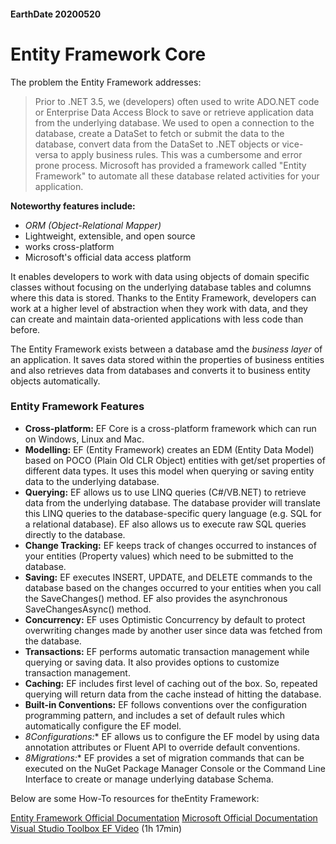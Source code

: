 #### EarthDate 20200520
# Entity Framework Core
The problem the Entity Framework addresses:
>Prior to .NET 3.5, we (developers) often used to write ADO.NET code or Enterprise Data Access Block to save or retrieve application data from the underlying database. We used to open a connection to the database, create a DataSet to fetch or submit the data to the database, convert data from the DataSet to .NET objects or vice-versa to apply business rules. This was a cumbersome and error prone process. Microsoft has provided a framework called "Entity Framework" to automate all these database related activities for your application.

**Noteworthy features include:**
- *ORM (Object-Relational Mapper)*
- Lightweight, extensible, and open source
- works cross-platform
- Microsoft's official data access platform

It enables developers to work with data using objects of domain specific classes without focusing on the underlying database tables and columns where this data is stored. Thanks to the Entity Framework, developers can work at a higher level of abstraction when they work with data, and they can create and maintain data-oriented applications with less code than before.

The Entity Framework exists between a database amd the *business layer* of an application. It saves data stored within the properties of business entities and also retrieves data from databases and converts it to business entity objects automatically.

### Entity Framework Features
- **Cross-platform:** EF Core is a cross-platform framework which can run on Windows, Linux and Mac.
- **Modelling:** EF (Entity Framework) creates an EDM (Entity Data Model) based on POCO (Plain Old CLR Object) entities with get/set properties of different data types. It uses this model when querying or saving entity data to the underlying database.
- **Querying:** EF allows us to use LINQ queries (C#/VB.NET) to retrieve data from the underlying database. The database provider will translate this LINQ queries to the database-specific query language (e.g. SQL for a relational database). EF also allows us to execute raw SQL queries directly to the database.
- **Change Tracking:** EF keeps track of changes occurred to instances of your entities (Property values) which need to be submitted to the database.
- **Saving:** EF executes INSERT, UPDATE, and DELETE commands to the database based on the changes occurred to your entities when you call the SaveChanges() method. EF also provides the asynchronous SaveChangesAsync() method.
- **Concurrency:** EF uses Optimistic Concurrency by default to protect overwriting changes made by another user since data was fetched from the database.
- **Transactions:** EF performs automatic transaction management while querying or saving data. It also provides options to customize transaction management.
- **Caching:** EF includes first level of caching out of the box. So, repeated querying will return data from the cache instead of hitting the database.
- **Built-in Conventions:** EF follows conventions over the configuration programming pattern, and includes a set of default rules which automatically configure the EF model.
- *8Configurations:** EF allows us to configure the EF model by using data annotation attributes or Fluent API to override default conventions.
- *8Migrations:** EF provides a set of migration commands that can be executed on the NuGet Package Manager Console or the Command Line Interface to create or manage underlying database Schema.

Below are some How-To resources for theEntity Framework:

[Entity Framework Official Documentation](https://www.entityframeworktutorial.net/)
[Microsoft Official Documentation](https://docs.microsoft.com/en-us/ef/core/)
[Visual Studio Toolbox EF Video](https://www.youtube.com/watch?v=lFkXk5gHjSs) (1h 17min)
